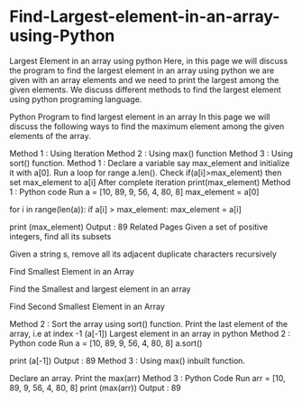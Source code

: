 # Find-Largest-element-in-an-array-using-Python

Largest Element in an array using python
Here, in this page we will discuss the program to find the largest element in an array using python we are given with an array elements and we need to print the largest among the given elements. We discuss different methods to find the largest element using python programing language.

Python Program to find largest element in an array
In this page we will discuss the following ways to find the maximum element among the given elements of the array.

Method 1 : Using Iteration
Method 2 : Using max() function
Method 3 : Using sort() function.
Method 1 :
Declare a variable say max_element and initialize it with a[0].
Run a loop for range a.len().
Check if(a[i]>max_element) then set max_element to a[i]
After complete iteration print(max_element)
Method 1 : Python code
Run
a = [10, 89, 9, 56, 4, 80, 8]
max_element = a[0]

for i in range(len(a)):
  if a[i] > max_element:
     max_element = a[i]

print (max_element)
Output :
89
Related Pages
Given a set of positive integers, find all its subsets
 
Given a string s, remove all its adjacent duplicate characters recursively
 
Find Smallest Element in an Array

Find the Smallest and largest element in an array

Find Second Smallest Element in an Array

Method 2 :
Sort the array using sort() function.
Print the last element of the array, i.e at index -1 (a[-1])
Largest element in an array in python
Method 2 : Python code
Run
a = [10, 89, 9, 56, 4, 80, 8]
a.sort()

print (a[-1])
Output :
89
Method 3 :
Using max() inbuilt function.

Declare an array.
Print the max(arr)
Method 3  : Python Code
Run
arr = [10, 89, 9, 56, 4, 80, 8]
print (max(arr))
Output :
89

